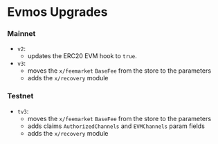 # Evmos Upgrades

### Mainnet

- `v2`:
    - updates the ERC20 EVM hook to `true`.
- `v3`:
    - moves the `x/feemarket` `BaseFee` from the store to the parameters
    - adds the `x/recovery` module

### Testnet

- `tv3`:
    - moves the `x/feemarket` `BaseFee` from the store to the parameters
    - adds claims `AuthorizedChannels` and `EVMChannels` param fields
    - adds the `x/recovery` module
